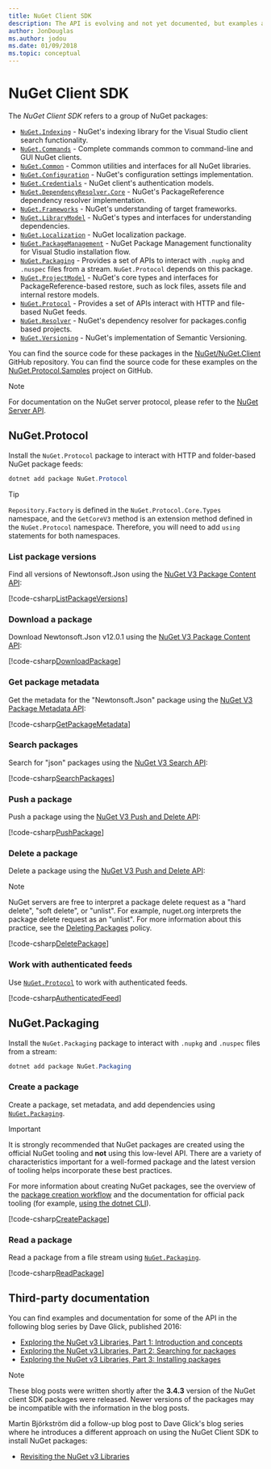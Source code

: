 ```yaml
---
title: NuGet Client SDK
description: The API is evolving and not yet documented, but examples are available on Dave Glick's blog.
author: JonDouglas
ms.author: jodou
ms.date: 01/09/2018
ms.topic: conceptual
---
```


# NuGet Client SDK

The *NuGet Client SDK* refers to a group of NuGet packages:

* [`NuGet.Indexing`](https://www.nuget.org/packages/NuGet.Indexing) - NuGet's indexing library for the Visual Studio client search functionality.
* [`NuGet.Commands`](https://www.nuget.org/packages/NuGet.Commands) - Complete commands common to command-line and GUI NuGet clients.
* [`NuGet.Common`](https://www.nuget.org/packages/NuGet.Common) - Common utilities and interfaces for all NuGet libraries.
* [`NuGet.Configuration`](https://www.nuget.org/packages/NuGet.Configuration) - NuGet's configuration settings implementation.
* [`NuGet.Credentials`](https://www.nuget.org/packages/NuGet.Credentials) - NuGet client's authentication models.
* [`NuGet.DependencyResolver.Core`](https://www.nuget.org/packages/NuGet.DependencyResolver.Core) - NuGet's PackageReference dependency resolver implementation.
* [`NuGet.Frameworks`](https://www.nuget.org/packages/NuGet.Frameworks) - NuGet's understanding of target frameworks.
* [`NuGet.LibraryModel`](https://www.nuget.org/packages/NuGet.LibraryModel) - NuGet's types and interfaces for understanding dependencies.
* [`NuGet.Localization`](https://www.nuget.org/packages/NuGet.Localization) - NuGet localization package.
* [`NuGet.PackageManagement`](https://www.nuget.org/packages/NuGet.PackageManagement) - NuGet Package Management functionality for Visual Studio installation flow.
* [`NuGet.Packaging`](https://www.nuget.org/packages/NuGet.Packaging) - Provides a set of APIs to interact with `.nupkg` and `.nuspec` files from a stream. `NuGet.Protocol` depends on this package.
* [`NuGet.ProjectModel`](https://www.nuget.org/packages/NuGet.ProjectModel) - NuGet's core types and interfaces for PackageReference-based restore, such as lock files, assets file and internal restore models.
* [`NuGet.Protocol`](https://www.nuget.org/packages/NuGet.Protocol) - Provides a set of APIs interact with HTTP and file-based NuGet feeds.
* [`NuGet.Resolver`](https://www.nuget.org/packages/NuGet.Resolver) - NuGet's dependency resolver for packages.config based projects.
* [`NuGet.Versioning`](https://www.nuget.org/packages/NuGet.Versioning) - NuGet's implementation of Semantic Versioning.

You can find the source code for these packages in the [NuGet/NuGet.Client](https://github.com/NuGet/NuGet.Client) GitHub repository.
You can find the source code for these examples on the [NuGet.Protocol.Samples](https://github.com/NuGet/Samples/tree/main/NuGetProtocolSamples) project on GitHub.

> [!Note]
> For documentation on the NuGet server protocol, please refer to the [NuGet Server API](~/api/overview.md).

## NuGet.Protocol

Install the `NuGet.Protocol` package to interact with HTTP and folder-based NuGet package feeds:

```ps1
dotnet add package NuGet.Protocol
```

> [!Tip]
> `Repository.Factory` is defined in the `NuGet.Protocol.Core.Types` namespace, and the `GetCoreV3` method is an extension method defined in the `NuGet.Protocol` namespace. Therefore, you will need to add `using` statements for both namespaces.

### List package versions

Find all versions of Newtonsoft.Json using the [NuGet V3 Package Content API](../api/package-base-address-resource.md#enumerate-package-versions):

[!code-csharp[ListPackageVersions](~/../nuget-samples/NuGetProtocolSamples/Program.cs?name=ListPackageVersions)]

### Download a package

Download Newtonsoft.Json v12.0.1 using the [NuGet V3 Package Content API](../api/package-base-address-resource.md):

[!code-csharp[DownloadPackage](~/../nuget-samples/NuGetProtocolSamples/Program.cs?name=DownloadPackage)]

### Get package metadata

Get the metadata for the "Newtonsoft.Json" package using the [NuGet V3 Package Metadata API](../api/registration-base-url-resource.md):

[!code-csharp[GetPackageMetadata](~/../nuget-samples/NuGetProtocolSamples/Program.cs?name=GetPackageMetadata)]

### Search packages

Search for "json" packages using the [NuGet V3 Search API](../api/search-query-service-resource.md):

[!code-csharp[SearchPackages](~/../nuget-samples/NuGetProtocolSamples/Program.cs?name=SearchPackages)]

### Push a package

Push a package using the [NuGet V3 Push and Delete API](../api/package-publish-resource.md):

[!code-csharp[PushPackage](~/../nuget-samples/NuGetProtocolSamples/Program.cs?name=PushPackage)]

### Delete a package

Delete a package using the [NuGet V3 Push and Delete API](../api/package-publish-resource.md):

> [!Note]
> NuGet servers are free to interpret a package delete request as a "hard delete", "soft delete", or "unlist".
> For example, nuget.org interprets the package delete request as an "unlist". For more information about this
> practice, see the [Deleting Packages](../nuget-org/policies/deleting-packages.md) policy.

[!code-csharp[DeletePackage](~/../nuget-samples/NuGetProtocolSamples/Program.cs?name=DeletePackage)]

### Work with authenticated feeds

Use [`NuGet.Protocol`](https://www.nuget.org/packages/NuGet.Protocol) to work with authenticated feeds.

[!code-csharp[AuthenticatedFeed](~/../nuget-samples/NuGetProtocolSamples/Program.cs?name=AuthenticatedFeed)]

## NuGet.Packaging

Install the `NuGet.Packaging` package to interact with `.nupkg` and `.nuspec` files from a stream:

```ps1
dotnet add package NuGet.Packaging
```

### Create a package

Create a package, set metadata, and add dependencies using [`NuGet.Packaging`](https://www.nuget.org/packages/NuGet.Packaging).

> [!IMPORTANT]
> It is strongly recommended that NuGet packages are created using the official NuGet tooling and **not** using this
> low-level API. There are a variety of characteristics important for a well-formed package and the latest version of
> tooling helps incorporate these best practices.
>
> For more information about creating NuGet packages, see the overview of the
> [package creation workflow](../create-packages/overview-and-workflow.md) and the documentation for official pack
> tooling (for example, [using the dotnet CLI](../create-packages/creating-a-package-dotnet-cli.md)).

[!code-csharp[CreatePackage](~/../nuget-samples/NuGetProtocolSamples/Program.cs?name=CreatePackage)]

### Read a package

Read a package from a file stream using [`NuGet.Packaging`](https://www.nuget.org/packages/NuGet.Packaging).

[!code-csharp[ReadPackage](~/../nuget-samples/NuGetProtocolSamples/Program.cs?name=ReadPackage)]

## Third-party documentation

You can find examples and documentation for some of the API in the following blog series by Dave Glick, published 2016:

* [Exploring the NuGet v3 Libraries, Part 1: Introduction and concepts](http://daveaglick.com/posts/exploring-the-nuget-v3-libraries-part-1)
* [Exploring the NuGet v3 Libraries, Part 2: Searching for packages](http://daveaglick.com/posts/exploring-the-nuget-v3-libraries-part-2)
* [Exploring the NuGet v3 Libraries, Part 3: Installing packages](http://daveaglick.com/posts/exploring-the-nuget-v3-libraries-part-3)

> [!Note]
> These blog posts were written shortly after the **3.4.3** version of the NuGet client SDK packages were released.
> Newer versions of the packages may be incompatible with the information in the blog posts.

Martin Björkström did a follow-up blog post to Dave Glick's blog series where he introduces a different approach on using the NuGet Client SDK to install NuGet packages:

* [Revisiting the NuGet v3 Libraries](https://martinbjorkstrom.com/posts/2018-09-19-revisiting-nuget-client-libraries)

